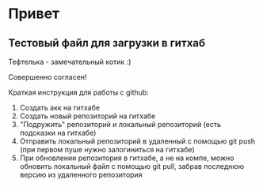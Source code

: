 # Привет
## Тестовый файл для загрузки в гитхаб

Тефтелька - замечательный котик :)

Совершенно согласен!

Краткая инструкция для работы с github:

1. Создать акк на гитхабе
2. Создать новый репозиторий на гитхабе
3. "Подружить" репозиторий и локальный репозиторий (есть подсказки на гитхабе)
4. Отправить локальный репозиторий в удаленный с помощью git push (при первом пуше нужно залогиниться на гитхабе)
5. При обновлении репозитория в гитхабе, а не на компе, можно обновить локальный файл с помощью git pull, забрав последнюю версию из удаленного репозитория
